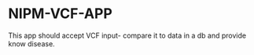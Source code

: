 NIPM-VCF-APP
============

This app should accept VCF input- compare it to data in a db and provide know disease.
